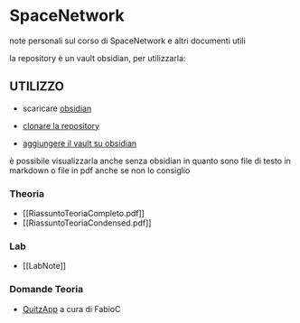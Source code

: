 # SpaceNetwork
note personali sul corso di SpaceNetwork e altri documenti utili

la repository è un vault obsidian, per utilizzarla:

## UTILIZZO

- scaricare [obsidian](https://obsidian.md/)

- [clonare la repository](https://github.com/carnivuth/gip.git)

- [aggiungere il vault su obsidian](https://help.obsidian.md/Files+and+folders/Manage+vaults#Create+vault+from+an+existing+folder)

è possibile visualizzarla anche senza obsidian in quanto sono file di testo in markdown o file in pdf anche se non lo consiglio

### Theoria
- [[RiassuntoTeoriaCompleto.pdf]]
- [[RiassuntoTeoriaCondensed.pdf]]
### Lab
- [[LabNote]]
### Domande Teoria
- [QuitzApp](https://github.com/FabioC-alt/SNQuiz) a cura di FabioC
